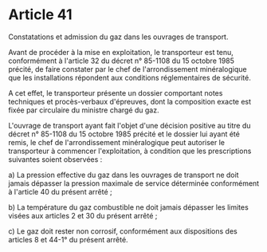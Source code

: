 # Article 41

Constatations et admission du gaz dans les ouvrages de transport.

Avant de procéder à la mise en exploitation, le transporteur est tenu, conformément à l'article 32 du décret n° 85-1108 du 15 octobre 1985 précité, de faire constater par le chef de l'arrondissement minéralogique que les installations répondent aux conditions réglementaires de sécurité.

A cet effet, le transporteur présente un dossier comportant notes techniques et procès-verbaux d'épreuves, dont la composition exacte est fixée par circulaire du ministre chargé du gaz.

L'ouvrage de transport ayant fait l'objet d'une décision positive au titre du décret n° 85-1108 du 15 octobre 1985 précité et le dossier lui ayant été remis, le chef de l'arrondissement minéralogique peut autoriser le transporteur à commencer l'exploitation, à condition que les prescriptions suivantes soient observées :

a) La pression effective du gaz dans les ouvrages de transport ne doit jamais dépasser la pression maximale de service déterminée conformément à l'article 40 du présent arrêté ;

b) La température du gaz combustible ne doit jamais dépasser les limites visées aux articles 2 et 30 du présent arrêté ;

c) Le gaz doit rester non corrosif, conformément aux dispositions des articles 8 et 44-1° du présent arrêté.
